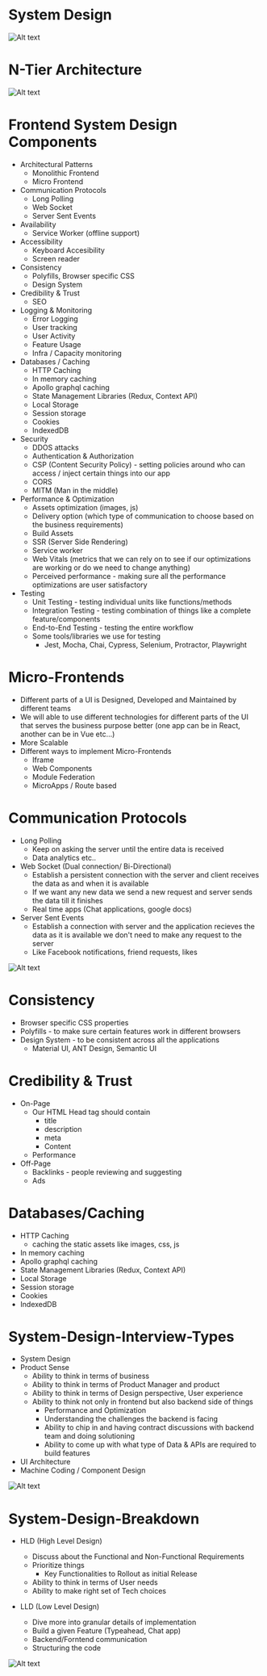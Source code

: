 # System Design

![Alt text](./images/system-design-overview.png)

# N-Tier Architecture

![Alt text](./images/n-tier-arch.png)

# Frontend System Design Components

- Architectural Patterns
  - Monolithic Frontend
  - Micro Frontend
- Communication Protocols
  - Long Polling
  - Web Socket
  - Server Sent Events
- Availability
  - Service Worker (offline support)
- Accessibility
  - Keyboard Accesibility
  - Screen reader
- Consistency
  - Polyfills, Browser specific CSS
  - Design System
- Credibility & Trust
  - SEO
- Logging & Monitoring
  - Error Logging
  - User tracking
  - User Activity
  - Feature Usage
  - Infra / Capacity monitoring
- Databases / Caching
  - HTTP Caching
  - In memory caching
  - Apollo graphql caching
  - State Management Libraries (Redux, Context API)
  - Local Storage
  - Session storage
  - Cookies
  - IndexedDB
- Security
  - DDOS attacks
  - Authentication & Authorization
  - CSP (Content Security Policy) - setting policies around who can access / inject certain things into our app
  - CORS
  - MITM (Man in the middle)
- Performance & Optimization
  - Assets optimization (images, js)
  - Delivery option (which type of communication to choose based on the business requirements)
  - Build Assets
  - SSR (Server Side Rendering)
  - Service worker
  - Web Vitals (metrics that we can rely on to see if our optimizations are working or do we need to change anything)
  - Perceived performance - making sure all the performance optimizations are user satisfactory
- Testing
  - Unit Testing - testing individual units like functions/methods
  - Integration Testing - testing combination of things like a complete feature/components
  - End-to-End Testing - testing the entire workflow
  - Some tools/libraries we use for testing
    - Jest, Mocha, Chai, Cypress, Selenium, Protractor, Playwright

# Micro-Frontends

- Different parts of a UI is Designed, Developed and Maintained by different teams
- We will able to use different technologies for different parts of the UI that serves the business purpose better (one app can be in React, another can be in Vue etc...)
- More Scalable
- Different ways to implement Micro-Frontends
  - Iframe
  - Web Components
  - Module Federation
  - MicroApps / Route based

# Communication Protocols

- Long Polling
  - Keep on asking the server until the entire data is received
  - Data analytics etc..
- Web Socket (Dual connection/ Bi-Directional)
  - Establish a persistent connection with the server and client receives the data as and when it is available
  - If we want any new data we send a new request and server sends the data till it finishes
  - Real time apps (Chat applications, google docs)
- Server Sent Events
  - Establish a connection with server and the application recieves the data as it is available we don't need to make any request to the server
  - Like Facebook notifications, friend requests, likes

![Alt text](./images/communication-protocols.png)

# Consistency

- Browser specific CSS properties
- Polyfills - to make sure certain features work in different browsers
- Design System - to be consistent across all the applications
  - Material UI, ANT Design, Semantic UI

# Credibility & Trust

- On-Page
  - Our HTML Head tag should contain
    - title
    - description
    - meta
    - Content
  - Performance
- Off-Page
  - Backlinks - people reviewing and suggesting
  - Ads

# Databases/Caching

- HTTP Caching
  - caching the static assets like images, css, js
- In memory caching
- Apollo graphql caching
- State Management Libraries (Redux, Context API)
- Local Storage
- Session storage
- Cookies
- IndexedDB

# System-Design-Interview-Types

- System Design
- Product Sense
  - Ability to think in terms of business
  - Ability to think in terms of Product Manager and product
  - Ability to think in terms of Design perspective, User experience
  - Ability to think not only in frontend but also backend side of things
    - Performance and Optimization
    - Understanding the challenges the backend is facing
    - Ability to chip in and having contract discussions with backend team and doing solutioning
    - Ability to come up with what type of Data & APIs are required to build features
- UI Architecture
- Machine Coding / Component Design

![Alt text](./images/system-design-interview-types.png)

# System-Design-Breakdown

- HLD (High Level Design)

  - Discuss about the Functional and Non-Functional Requirements
  - Prioritize things
    - Key Functionalities to Rollout as initial Release
  - Ability to think in terms of User needs
  - Ability to make right set of Tech choices

- LLD (Low Level Design)
  - Dive more into granular details of implementation
  - Build a given Feature (Typeahead, Chat app)
  - Backend/Forntend communication
  - Structuring the code

![Alt text](./images/system-design-breakdown.png)
